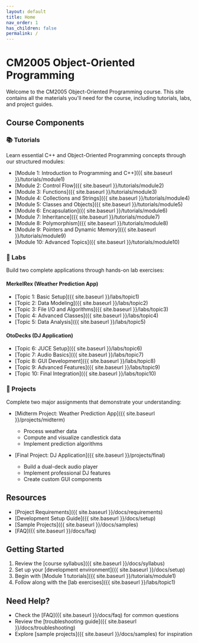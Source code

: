 ```yaml
---
layout: default
title: Home
nav_order: 1
has_children: false
permalink: /
---
```


# CM2005 Object-Oriented Programming

Welcome to the CM2005 Object-Oriented Programming course. This site contains all the materials you'll need for the course, including tutorials, labs, and project guides.

## Course Components

### 📚 Tutorials
Learn essential C++ and Object-Oriented Programming concepts through our structured modules:

- [Module 1: Introduction to Programming and C++]({{ site.baseurl }}/tutorials/module1)
- [Module 2: Control Flow]({{ site.baseurl }}/tutorials/module2)
- [Module 3: Functions]({{ site.baseurl }}/tutorials/module3)
- [Module 4: Collections and Strings]({{ site.baseurl }}/tutorials/module4)
- [Module 5: Classes and Objects]({{ site.baseurl }}/tutorials/module5)
- [Module 6: Encapsulation]({{ site.baseurl }}/tutorials/module6)
- [Module 7: Inheritance]({{ site.baseurl }}/tutorials/module7)
- [Module 8: Polymorphism]({{ site.baseurl }}/tutorials/module8)
- [Module 9: Pointers and Dynamic Memory]({{ site.baseurl }}/tutorials/module9)
- [Module 10: Advanced Topics]({{ site.baseurl }}/tutorials/module10)

### 🔬 Labs
Build two complete applications through hands-on lab exercises:

#### MerkelRex (Weather Prediction App)
- [Topic 1: Basic Setup]({{ site.baseurl }}/labs/topic1)
- [Topic 2: Data Modeling]({{ site.baseurl }}/labs/topic2)
- [Topic 3: File I/O and Algorithms]({{ site.baseurl }}/labs/topic3)
- [Topic 4: Advanced Classes]({{ site.baseurl }}/labs/topic4)
- [Topic 5: Data Analysis]({{ site.baseurl }}/labs/topic5)

#### OtoDecks (DJ Application)
- [Topic 6: JUCE Setup]({{ site.baseurl }}/labs/topic6)
- [Topic 7: Audio Basics]({{ site.baseurl }}/labs/topic7)
- [Topic 8: GUI Development]({{ site.baseurl }}/labs/topic8)
- [Topic 9: Advanced Features]({{ site.baseurl }}/labs/topic9)
- [Topic 10: Final Integration]({{ site.baseurl }}/labs/topic10)

### 📝 Projects
Complete two major assignments that demonstrate your understanding:

- [Midterm Project: Weather Prediction App]({{ site.baseurl }}/projects/midterm)
  - Process weather data
  - Compute and visualize candlestick data
  - Implement prediction algorithms

- [Final Project: DJ Application]({{ site.baseurl }}/projects/final)
  - Build a dual-deck audio player
  - Implement professional DJ features
  - Create custom GUI components

## Resources

- [Project Requirements]({{ site.baseurl }}/docs/requirements)
- [Development Setup Guide]({{ site.baseurl }}/docs/setup)
- [Sample Projects]({{ site.baseurl }}/docs/samples)
- [FAQ]({{ site.baseurl }}/docs/faq)

## Getting Started

1. Review the [course syllabus]({{ site.baseurl }}/docs/syllabus)
2. Set up your [development environment]({{ site.baseurl }}/docs/setup)
3. Begin with [Module 1 tutorials]({{ site.baseurl }}/tutorials/module1)
4. Follow along with the [lab exercises]({{ site.baseurl }}/labs/topic1)

## Need Help?

- Check the [FAQ]({{ site.baseurl }}/docs/faq) for common questions
- Review the [troubleshooting guide]({{ site.baseurl }}/docs/troubleshooting)
- Explore [sample projects]({{ site.baseurl }}/docs/samples) for inspiration

